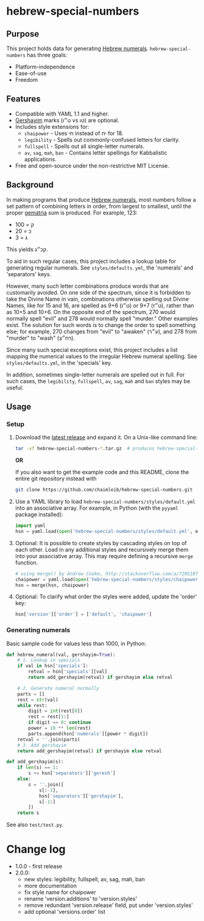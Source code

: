 # hebrew-special-numbers

## Purpose
This project holds data for generating [Hebrew numerals][]. `hebrew-special-numbers` has three goals:

* Platform-independence
* Ease-of-use
* Freedom

## Features
* Compatible with YAML 1.1 and higher.
* [Gershayim][] marks (ט״ו vs טו) are optional.
* Includes style extensions for:
    * `chaipower` - Uses חי instead of יח for 18.
    * `legibility` - Spells out commonly-confused letters for clarity.
    * `fullspell` - Spells out all single-letter numerals.
    * `av`, `sag`, `mah`, `ban` - Contains letter spellings for Kabbalistic applications.
* Free and open-source under the non-restrictive MIT License.

## Background
In making programs that produce [Hebrew numerals][], most numbers follow a set pattern of combining letters in order, from largest to smallest, until the proper [gematria][] sum is produced. For example, 123:

* ק = 100
* כ = 20
* ג = 3

This yields קכ״ג.

To aid in such regular cases, this project includes a lookup table for generating regular numerals. See `styles/defaults.yml`, the 'numerals' and 'separators' keys.

However, many such letter combinations produce words that are customarily avoided. On one side of the spectrum, since it is forbidden to take the Divine Name in vain, combinations otherwise spelling out Divine Names, like for 15 and 16, are spelled as 9+6 (ט״ו) or 9+7 (ט״ז), rather than as 10+5 and 10+6. On the opposite end of the spectrum, 270 would normally spell "evil" and 278 would normally spell "murder." Other examples exist. The solution for such words is to change the order to spell something else; for example, 270 changes from "evil" to "awaken" (ע״ר), and 278 from "murder" to "wash" (רח״צ).

Since many such special exceptions exist, this project includes a list mapping the numerical values to the irregular Hebrew numeral spelling. See `styles/defaults.yml`, in the 'specials' key.

In addition, sometimes single-letter numerals are spelled out in full. For such cases, the `legibility`, `fullspell`, `av`, `sag`, `mah` and `ban` styles may be useful.

## Usage

### Setup

1. Download the [latest release][] and expand it. On a Unix-like command line:
    ```bash
    tar -xf hebrew-special-numbers-*.tar.gz  # produces hebrew-special-numbers/
    ```
   **OR**
   
   If you also want to get the example code and this README, clone the entire git repository instead with
   ```bash
   git clone https://github.com/chaimleib/hebrew-special-numbers.git
   ```
   
2. Use a YAML library to load `hebrew-special-numbers/styles/default.yml` into an associative array. For example, in Python (with the `pyyaml` package installed):
    ```python
    import yaml
    hsn = yaml.load(open('hebrew-special-numbers/styles/default.yml', encoding="utf8"), Loader=yaml.SafeLoader)
    ```

3. Optional: It is possible to create styles by cascading styles on top of each other. Load in any additional styles and recursively merge them into your associative array. This may require defining a recursive `merge` function.
    ```python
    # using merge() by Andrew Cooke, http://stackoverflow.com/a/7205107
    chaipower = yaml.load(open('hebrew-special-numbers/styles/chaipower.yml', encoding="utf8"), Loader=yaml.SafeLoader)
    hsn = merge(hsn, chaipower)
    ```

4. Optional: To clarify what order the styles were added, update the 'order' key:
    ```python
    hsn['version']['order'] = ['default', 'chaipower']
    ```

### Generating numerals
Basic sample code for values less than 1000, in Python:

```python
def hebrew_numeral(val, gershayim=True):
    # 1. Lookup in specials
    if val in hsn['specials']:
        retval = hsn['specials'][val]
        return add_gershayim(retval) if gershayim else retval

    # 2. Generate numeral normally
    parts = []
    rest = str(val)
    while rest:
        digit = int(rest[0])
        rest = rest[1:]
        if digit == 0: continue
        power = 10 ** len(rest)
        parts.append(hsn['numerals'][power * digit])
    retval = ''.join(parts)
    # 3. Add gershayim
    return add_gershayim(retval) if gershayim else retval

def add_gershayim(s):
    if len(s) == 1:
        s += hsn['separators']['geresh']
    else:
        s = ''.join([
            s[:-1],
            hsn['separators']['gershayim'],
            s[-1:]
        ])
    return s
```

See also `test/test.py`.

# Change log
* 1.0.0 - first release
* 2.0.0:
    * new styles: legibility, fullspell, av, sag, mah, ban
    * more documentation
    * fix style name for chaipower
    * rename 'version.additions' to 'version.styles'
    * remove redundant 'version.release' field, put under 'version.styles'
    * add optional 'versions.order' list

[latest release]: https://github.com/chaimleib/hebrew-special-numbers/releases/download/2.0.0/hebrew-special-numbers-2.0.0.tar.gz
[Hebrew numerals]: https://en.wikipedia.org/wiki/Hebrew_numerals
[gematria]: https://en.wikipedia.org/wiki/Gematria
[gershayim]: https://en.wikipedia.org/wiki/Gershayim

